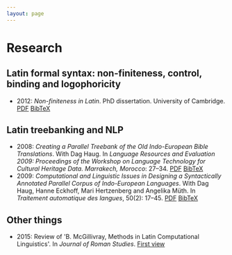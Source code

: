 ```yaml
---
layout: page
---
```


# Research

## Latin formal syntax: non-finiteness, control, binding and logophoricity

* 2012: _Non-finiteness in Latin_. PhD dissertation. University of Cambridge. [PDF](http://folk.uio.no/mariuslj/johndal-2012-phd-dissertation.pdf) [BibTeX](johndal-2012-phd-dissertation.bib)

## Latin treebanking and NLP

* 2008: _Creating a Parallel Treebank of the Old Indo-European Bible Translations_. With Dag Haug. In _Language Resources and Evaluation 2009: Proceedings of the Workshop on Language Technology for Cultural Heritage Data. Marrakech, Morocco_: 27–34. [PDF](http://www.lrec-conf.org/proceedings/lrec2008/workshops/W22_Proceedings.pdf#page=31) [BibTeX](proiel-2008-marrakech-paper.bib)
* 2009: _Computational and Linguistic Issues in Designing a Syntactically Annotated Parallel Corpus of Indo-European Languages_. With Dag Haug, Hanne Eckhoff, Mari Hertzenberg and Angelika Müth. In _Traitement automatique des langues_, 50(2): 17–45. [PDF](http://www.atala.org/IMG/pdf/TAL-2009-50-2-01-Haug.pdf) [BibTeX](proiel-2009-tal.bib)

## Other things

* 2015: Review of 'B. McGillivray, Methods in Latin Computational Linguistics'. In _Journal of Roman Studies_. [First view](http://journals.cambridge.org/abstract_S0075435815001112)
